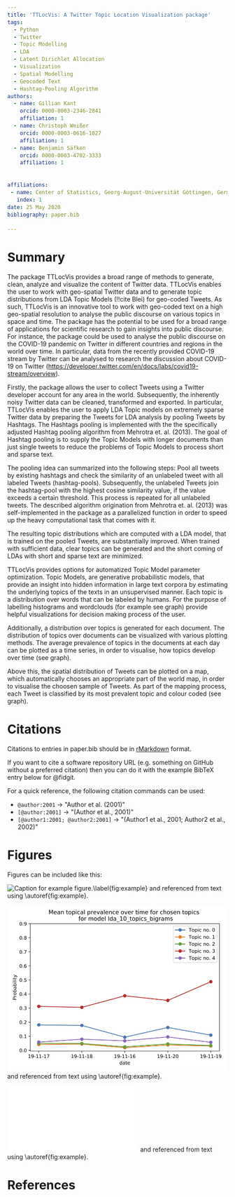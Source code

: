 ```yaml
---
title: 'TTLocVis: A Twitter Topic Location Visualization package'
tags:
  - Python
  - Twitter
  - Topic Modelling
  - LDA
  - Latent Dirichlet Allocation
  - Visualization
  - Spatial Modelling
  - Geocoded Text
  - Hashtag-Pooling Algorithm
authors:
  - name: Gillian Kant
    orcid: 0000-0003-2346-2841
    affiliation: 1
  - name: Christoph Weißer
    orcid: 0000-0003-0616-1027
    affiliation: 1
  - name: Benjamin Säfken
    orcid: 0000-0003-4702-3333
    affiliation: 1


affiliations:
 - name: Center of Statistics, Georg-August-Universität Göttingen, Germany
   index: 1
date: 25 May 2020
bibliography: paper.bib

---
```


# Summary

The package TTLocVis provides a broad range of methods to generate, clean, analyze and visualize the content of Twitter data.
TTLocVis enables the user to work with geo-spatial Twitter data and to generate topic distributions from LDA Topic Models (!!cite Blei) 
for geo-coded Tweets. As such, TTLocVis is an innovative tool to work with geo-coded text on a high geo-spatial resolution to 
analyse the public discourse on various topics in space and time. The package has the potential to be used for a broad range of applications 
for scientific research to gain insights into public discourse. For instance, the package could be used to analyse the public discourse on
the COVID-19 pandemic on Twitter in different countries and regions in the world over time. In particular, 
data from the recently provided COVID-19 stream by Twitter can be analysed to research the discussion about COVID-19 on Twitter 
(https://developer.twitter.com/en/docs/labs/covid19-stream/overview). 

Firstly, the package allows the user to collect Tweets using a Twitter developer account for any area in the world.
Subsequently, the inherently noisy Twitter data can be cleaned, transformed and exported. 
In particular, TTLocVis enables the user to apply LDA Topic models on extremely sparse Twitter data by preparing the Tweets 
for LDA analysis by pooling Tweets by Hashtags. The Hashtags pooling is implemented with the the specifically adjusted 
Hashtag pooling algorithm from Mehrotra et. al. (2013). The goal of Hashtag pooling is to supply the Topic Models with longer documents 
than just single tweets to reduce the problems of Topic Models to process short and sparse text. 

The pooling idea can summarized into the following steps: Pool all tweets by existing hashtags and check the similarity of an unlabeled tweet
with all labeled Tweets (hashtag-pools). Subsequently, the unlabeled Tweets join the hashtag-pool with the highest cosine similarity value,
if the value exceeds a certain threshold. This process is repeated for all unlabeled tweets. The described algorithm origination from
Mehrotra et. al. (2013) was self-implemented in the package as a parallelized function in order to speed up the heavy computational task 
that comes with it.

The resulting topic distributions which are computed with a LDA model, that is trained on the pooled Tweets, are substantially
improved. When trained with sufficient data, clear topics can be generated and the short coming of LDAs with short 
and sparse text are minimized. 

TTLocVis provides options for automatized Topic Model parameter optimization. Topic Models, are generative probabilistic models, that  
provide an insight into hidden information in large text corpora by estimating the underlying topics of the texts in an unsupervised manner.
Each topic is a distribution over words that can be labeled by humans. For the purpose of labelling histograms and wordclouds
(for example see graph) provide helpful visualizations for decision making process of the user.

Additionally, a distribution over topics is generated for each document. The distribution of topics over documents
can be visualized with various plotting methods. The average prevalence of topics in the documents at each day can be 
plotted as a time series, in order to visualise, how topics develop over time (see graph).
 
Above this, the spatial distribution of Tweets can be plotted on a map, which automatically chooses an appropriate part of the world map,
in order to visualise the choosen sample of Tweets. As part of the mapping process, each Tweet is classified by its most 
prevalent topic and colour coded (see graph). 



# Citations

Citations to entries in paper.bib should be in
[rMarkdown](http://rmarkdown.rstudio.com/authoring_bibliographies_and_citations.html)
format.

If you want to cite a software repository URL (e.g. something on GitHub without a preferred
citation) then you can do it with the example BibTeX entry below for @fidgit.

For a quick reference, the following citation commands can be used:
- `@author:2001`  ->  "Author et al. (2001)"
- `[@author:2001]` -> "(Author et al., 2001)"
- `[@author1:2001; @author2:2001]` -> "(Author1 et al., 2001; Author2 et al., 2002)"

# Figures

Figures can be included like this:

![Caption for example figure.\label{fig:example}](\1.png)
and referenced from text using \autoref{fig:example}.

![Time Series.\label{fig:example}](figures\time_series.png)
and referenced from text using \autoref{fig:example}.

![Word Cloud.\label{fig:example}](figures\word_cloud.pdf)
and referenced from text using \autoref{fig:example}.


# References

